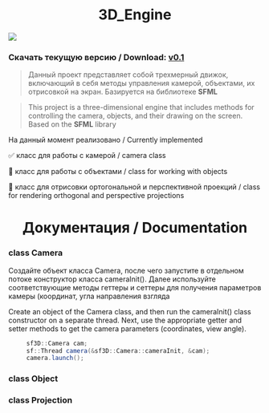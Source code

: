 <h1 align="center"> 3D_Engine </h1>

<img src="https://i.imgur.com/eoekDwO.png"></img>

### Скачать текущую версию / Download: [__v0.1__](https://github.com/vSEK1RO/3D_Engine/releases/download/v0.1/src.rar)

>Данный проект представляет собой трехмерный движок, включающий в себя методы управления камерой, объектами, их отрисовкой на экран. Базируется на библиотеке __SFML__

>This project is a three-dimensional engine that includes methods for controlling the camera, objects, and their drawing on the screen. Based on the __SFML__ library

На данный момент реализовано / Currently implemented

:white_check_mark: класс для работы с камерой / camera class

:black_square_button: класс для работы с объектами / class for working with objects

:black_square_button: класс для отрисовки ортогональной и перспективной проекций / class for rendering orthogonal and perspective projections 

<h1 align="center"> Документация / Documentation </h1>

### class Camera

Создайте объект класса Camera, после чего запустите в отдельном потоке конструктор класса cameraInit().
Далее используйте соответствующие методы геттеры и сеттеры для получения параметров камеры (координат, угла направления взгляда

Create an object of the Camera class, and then run the cameraInit() class constructor on a separate thread.
Next, use the appropriate getter and setter methods to get the camera parameters (coordinates, view angle).
     
```c#     
     sf3D::Camera cam;
     sf::Thread camera(&sf3D::Camera::cameraInit, &cam);
     camera.launch();
```

### class Object

### class Projection
